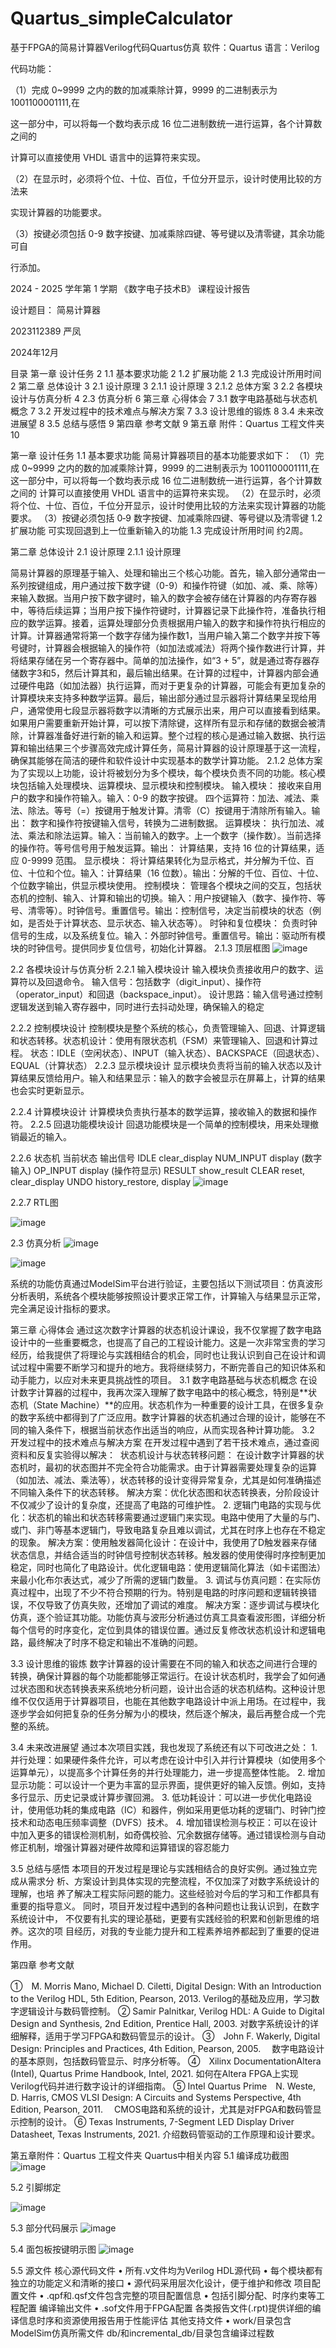 # Quartus_simpleCalculator
基于FPGA的简易计算器Verilog代码Quartus仿真
软件：Quartus
语言：Verilog

代码功能：

（1）完成 0~9999 之内的数的加减乘除计算，9999 的二进制表示为 1001100001111,在

这一部分中，可以将每一个数均表示成 16 位二进制数统一进行运算，各个计算数之间的

计算可以直接使用 VHDL 语言中的运算符来实现。

（2）在显示时，必须将个位、十位、百位，千位分开显示，设计时使用比较的方法来

实现计算器的功能要求。

（3）按键必须包括 0-9 数字按键、加减乘除四键、等号键以及清零键，其余功能可自

行添加。


2024 - 2025 学年第 1 学期
《数字电子技术B》 课程设计报告

设计题目：  简易计算器                                      

2023112389	严凤	

2024年12月

目录
第一章 设计任务	2
1.1 基本要求功能	2
1.2  扩展功能	2
1.3  完成设计所用时间	2
第二章  总体设计	3
2.1  设计原理	3
2.1.1 设计原理	3
2.1.2 总体方案	3
2.2  各模块设计与仿真分析	4
2.3  仿真分析	6
第三章  心得体会	7
3.1  数字电路基础与状态机概念	7
3.2  开发过程中的技术难点与解决方案	7
3.3  设计思维的锻炼	8
3.4  未来改进展望	8
3.5  总结与感悟	9
第四章 参考文献	9
第五章 附件：Quartus  工程文件夹	10

第一章 设计任务 
1.1 基本要求功能 
简易计算器项目的基本功能要求如下： 
（1）完成 0~9999 之内的数的加减乘除计算，9999 的二进制表示为 1001100001111,在 这一部分中，可以将每一个数均表示成 16 位二进制数统一进行运算，各个计算数之间的 计算可以直接使用 VHDL 语言中的运算符来实现。 
（2）在显示时，必须将个位、十位、百位，千位分开显示，设计时使用比较的方法来实现计算器的功能要求。 
（3）按键必须包括 0‐9 数字按键、加减乘除四键、等号键以及清零键
1.2  扩展功能 
可实现回退到上一位重新输入的功能
1.3  完成设计所用时间 
约2周。 


第二章  总体设计 
2.1  设计原理 
2.1.1 设计原理 
	
简易计算器的原理基于输入、处理和输出三个核心功能。首先，输入部分通常由一系列按键组成，用户通过按下数字键（0-9）和操作符键（如加、减、乘、除等）来输入数据。当用户按下数字键时，输入的数字会被存储在计算器的内存寄存器中，等待后续运算；当用户按下操作符键时，计算器记录下此操作符，准备执行相应的数学运算。接着，运算处理部分负责根据用户输入的数字和操作符执行相应的计算。计算器通常将第一个数字存储为操作数1，当用户输入第二个数字并按下等号键时，计算器会根据输入的操作符（如加法或减法）将两个操作数进行计算，并将结果存储在另一个寄存器中。简单的加法操作，如“3 + 5”，就是通过寄存器存储数字3和5，然后计算其和，最后输出结果。在计算的过程中，计算器内部会通过硬件电路（如加法器）执行运算，而对于更复杂的计算器，可能会有更加复杂的计算模块来支持多种数学运算。最后，输出部分通过显示器将计算结果呈现给用户，通常使用七段显示器将数字以清晰的方式展示出来，用户可以直接看到结果。如果用户需要重新开始计算，可以按下清除键，这样所有显示和存储的数据会被清除，计算器准备好进行新的输入和运算。整个过程的核心是通过输入数据、执行运算和输出结果三个步骤高效完成计算任务，简易计算器的设计原理基于这一流程，确保其能够在简洁的硬件和软件设计中实现基本的数学计算功能。 
2.1.2 总体方案 
为了实现以上功能，设计将被划分为多个模块，每个模块负责不同的功能。核心模块包括输入处理模块、运算模块、显示模块和控制模块。 
    输入模块： 接收来自用户的数字和操作符输入。输入：0-9 的数字按键。
四个运算符：加法、减法、乘法、除法。等号（=）按键用于触发计算。清零（C）按键用于清除所有输入。输出： 数字和操作符按键输入信号，转换为二进制数据。
运算模块： 执行加法、减法、乘法和除法运算。输入：当前输入的数字。上一个数字（操作数）。当前选择的操作符。等号信号用于触发运算。输出： 计算结果，支持 16 位的计算结果，适应 0-9999 范围。
显示模块： 将计算结果转化为显示格式，并分解为千位、百位、十位和个位。输入：计算结果（16 位数）。输出：分解的千位、百位、十位、个位数字输出，供显示模块使用。
控制模块： 管理各个模块之间的交互，包括状态机的控制、输入、计算和输出的切换。输入：用户按键输入（数字、操作符、等号、清零等）。时钟信号。重置信号。输出：控制信号，决定当前模块的状态（例如，是否处于计算状态、显示状态、输入状态等）。
时钟和复位模块： 负责时钟信号的生成，以及系统复位。输入：外部时钟信号。重置信号。输出：驱动所有模块的时钟信号。提供同步复位信号，初始化计算器。 
2.1.3 顶层框图 
![image](https://github.com/user-attachments/assets/89e4bfee-9a0f-44bc-a412-9da5b0c45831)

2.2  各模块设计与仿真分析 
2.2.1 输入模块设计 
输入模块负责接收用户的数字、运算符以及回退命令。
输入信号：包括数字（digit_input）、操作符（operator_input）和回退（backspace_input）。
设计思路：输入信号通过控制逻辑发送到输入寄存器中，同时进行去抖动处理，确保输入的稳定

2.2.2 控制模块设计 
控制模块是整个系统的核心，负责管理输入、回退、计算逻辑和状态转移。状态机设计：使用有限状态机（FSM）来管理输入、回退和计算过程。
状态：IDLE（空闲状态）、INPUT（输入状态）、BACKSPACE（回退状态）、EQUAL（计算状态）
2.2.3 显示模块设计
显示模块负责将当前的输入状态以及计算结果反馈给用户。输入和结果显示：输入的数字会被显示在屏幕上，计算的结果也会实时更新显示。


2.2.4 计算模块设计 
计算模块负责执行基本的数学运算，接收输入的数据和操作符。
2.2.5 回退功能模块设计 
回退功能模块是一个简单的控制模块，用来处理撤销最近的输入。 

2.2.6 状态机
当前状态	输出信号
IDLE	clear_display
NUM_INPUT	display (数字输入)
OP_INPUT	display (操作符显示)
RESULT	show_result
CLEAR	reset, clear_display
UNDO	history_restore, display
![image](https://github.com/user-attachments/assets/ea5b21ed-64f6-4607-a653-b00ac74512c2)

2.2.7 RTL图 


![image](https://github.com/user-attachments/assets/c8c5c1a8-f35e-41cc-9a13-d9bcbcb17d87)

 2.3  仿真分析 
![image](https://github.com/user-attachments/assets/e846d242-66ce-433d-9a49-1f0dc63db3e1)

![image](https://github.com/user-attachments/assets/b938c634-9b82-4fa7-becd-c674f5cae88d)

系统的功能仿真通过ModelSim平台进行验证，主要包括以下测试项目：仿真波形分析表明，系统各个模块能够按照设计要求正常工作，计算输入与结果显示正常，完全满足设计指标的要求。 



第三章  心得体会 
通过这次数字计算器的状态机设计课设，我不仅掌握了数字电路设计中的一些重要概念，也提高了自己的工程设计能力。这是一次非常宝贵的学习经历，给我提供了将理论与实践相结合的机会，同时也让我认识到自己在设计和调试过程中需要不断学习和提升的地方。我将继续努力，不断完善自己的知识体系和动手能力，以应对未来更具挑战性的项目。 
3.1  数字电路基础与状态机概念 
在设计数字计算器的过程中，我再次深入理解了数字电路中的核心概念，特别是**状态机（State Machine）**的应用。状态机作为一种重要的设计工具，在很多复杂的数字系统中都得到了广泛应用。数字计算器的状态机通过合理的设计，能够在不同的输入条件下，根据当前状态作出适当的响应，从而实现各种计算功能。
3.2  开发过程中的技术难点与解决方案 
在开发过程中遇到了若干技术难点，通过查阅资料和反复实验得以解决：
 状态机设计与状态转移问题： 在设计数字计算器的状态机时，最初的状态图并不完全符合功能需求。由于计算器需要处理复杂的运算（如加法、减法、乘法等），状态转移的设计变得异常复杂，尤其是如何准确描述不同输入条件下的状态转移。
解决方案：优化状态图和状态转换表，分阶段设计不仅减少了设计的复杂度，还提高了电路的可维护性。
2.  逻辑门电路的实现与优化：状态机的输出和状态转移需要通过逻辑门来实现。电路中使用了大量的与门、或门、非门等基本逻辑门，导致电路复杂且难以调试，尤其在时序上也存在不稳定的现象。
解决方案：使用触发器简化设计：在设计中，我使用了D触发器来存储状态信息，并结合适当的时钟信号控制状态转移。触发器的使用使得时序控制更加稳定，同时也简化了电路设计。优化逻辑电路：使用逻辑简化算法（如卡诺图法）来最小化布尔表达式，减少了所需的逻辑门数量。 
3.   调试与仿真问题：在实际仿真过程中，出现了不少不符合预期的行为。特别是电路的时序问题和逻辑转换错误，不仅导致了仿真失败，还增加了调试的难度。
解决方案：逐步调试与模块化仿真，逐个验证其功能。功能仿真与波形分析通过仿真工具查看波形图，详细分析每个信号的时序变化，定位到具体的错误位置。通过反复修改状态机设计和逻辑电路，最终解决了时序不稳定和输出不准确的问题。

3.3  设计思维的锻炼
数字计算器的设计需要在不同的输入和状态之间进行合理的转换，确保计算器的每个功能都能够正常运行。在设计状态机时，我学会了如何通过状态图和状态转换表来系统地分析问题，设计出合适的状态机结构。这种设计思维不仅仅适用于计算器项目，也能在其他数字电路设计中派上用场。在过程中，我逐步学会如何把复杂的任务分解为小的模块，然后逐个解决，最后再整合成一个完整的系统。

3.4  未来改进展望 
通过本次项目实践，我也发现了系统还有以下可改进之处： 
	1.  并行处理：如果硬件条件允许，可以考虑在设计中引入并行计算模块（如使用多个运算单元），以提高多个计算任务的并行处理能力，进一步提高整体性能。
2.  增加显示功能：可以设计一个更为丰富的显示界面，提供更好的输入反馈。例如，支持多行显示、历史记录或计算步骤回溯。 
3.  低功耗设计：可以进一步优化电路设计，使用低功耗的集成电路（IC）和器件，例如采用更低功耗的逻辑门、时钟门控技术和动态电压频率调整（DVFS）技术。 
4.  增加错误检测与校正：可以在设计中加入更多的错误检测机制，如奇偶校验、冗余数据存储等。通过错误检测与自动修正机制，增强计算器对硬件故障和运算错误的容忍能力


3.5  总结与感悟 
本项目的开发过程是理论与实践相结合的良好实例。通过独立完成从需求分
析、方案设计到具体实现的完整流程，不仅加深了对数字系统设计的理解，也培
养了解决工程实际问题的能力。这些经验对今后的学习和工作都具有重要的指导意义。 
同时，项目开发过程中遇到的各种问题也让我认识到，在数字系统设计中，
不仅要有扎实的理论基础，更要有实践经验的积累和创新思维的培养。这次的项
目经历，对我的专业能力提升和工程素养培养都起到了重要的促进作用。 



第四章 参考文献 

①　M. Morris Mano, Michael D. Ciletti, Digital Design: With an Introduction to the Verilog HDL, 5th Edition, Pearson, 2013.
Verilog的基础及应用，学习数字逻辑设计与数码管控制。
② Samir Palnitkar, Verilog HDL: A Guide to Digital Design and Synthesis, 2nd Edition, Prentice Hall, 2003.
对数字系统设计的详细解释，适用于学习FPGA和数码管显示的设计。
③　John F. Wakerly, Digital Design: Principles and Practices, 4th Edition, Pearson, 2005.
　数字电路设计的基本原则，包括数码管显示、时序分析等。
④　Xilinx DocumentationAltera (Intel), Quartus Prime Handbook, Intel, 2021.
如何在Altera FPGA上实现Verilog代码并进行数字设计的详细指南。
⑤ Intel Quartus Prime　N. Weste, D. Harris, CMOS VLSI Design: A Circuits and Systems Perspective, 4th Edition, Pearson, 2011.
　CMOS电路和系统的设计，尤其是对FPGA和数码管显示控制的设计。
⑥ Texas Instruments, 7-Segment LED Display Driver Datasheet, Texas Instruments, 2021.
介绍数码管驱动的工作原理和设计要求。


第五章附件：Quartus  工程文件夹
Quartus中相关内容
5.1  编译成功截图
![image](https://github.com/user-attachments/assets/4d81c7fe-6242-45e1-b4d0-cb61dba13eb6)

5.2  引脚绑定


![image](https://github.com/user-attachments/assets/eccdd6b5-067f-4308-9896-8ac9518a621f)


5.3  部分代码展示
![image](https://github.com/user-attachments/assets/a338d2d1-2210-4b58-b8ab-bde4f9140d6a)


5.4  面包板按键明示图
![image](https://github.com/user-attachments/assets/b049d07c-3e46-4afb-b353-278ac00a8ea0)

5.5  源文件
核心源代码文件 
• 	所有.v文件均为Verilog HDL源代码 
• 	每个模块都有独立的功能定义和清晰的接口 
• 	源代码采用层次化设计，便于维护和修改 
项目配置文件 
• 	.qpf和.qsf文件包含完整的项目配置信息 
• 	包括引脚分配、时序约束等工程配置 
编译输出文件 
• 	.sof文件用于FPGA配置 
各类报告文件(.rpt)提供详细的编译信息时序和资源使用报告用于性能评估 
其他支持文件 
• 	work/目录包含ModelSim仿真所需文件 
	db/和incremental_db/目录包含编译过程数

